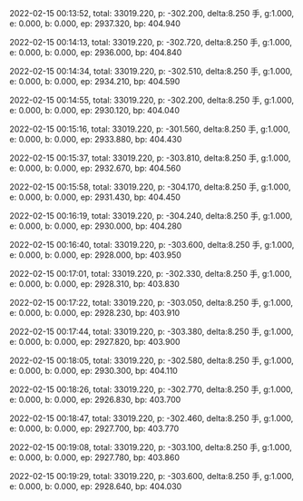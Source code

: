 2022-02-15 00:13:52, total: 33019.220, p: -302.200, delta:8.250 手, g:1.000, e: 0.000, b: 0.000, ep: 2937.320, bp: 404.940

2022-02-15 00:14:13, total: 33019.220, p: -302.720, delta:8.250 手, g:1.000, e: 0.000, b: 0.000, ep: 2936.000, bp: 404.840

2022-02-15 00:14:34, total: 33019.220, p: -302.510, delta:8.250 手, g:1.000, e: 0.000, b: 0.000, ep: 2934.210, bp: 404.590

2022-02-15 00:14:55, total: 33019.220, p: -302.200, delta:8.250 手, g:1.000, e: 0.000, b: 0.000, ep: 2930.120, bp: 404.040

2022-02-15 00:15:16, total: 33019.220, p: -301.560, delta:8.250 手, g:1.000, e: 0.000, b: 0.000, ep: 2933.880, bp: 404.430

2022-02-15 00:15:37, total: 33019.220, p: -303.810, delta:8.250 手, g:1.000, e: 0.000, b: 0.000, ep: 2932.670, bp: 404.560

2022-02-15 00:15:58, total: 33019.220, p: -304.170, delta:8.250 手, g:1.000, e: 0.000, b: 0.000, ep: 2931.430, bp: 404.450

2022-02-15 00:16:19, total: 33019.220, p: -304.240, delta:8.250 手, g:1.000, e: 0.000, b: 0.000, ep: 2930.000, bp: 404.280

2022-02-15 00:16:40, total: 33019.220, p: -303.600, delta:8.250 手, g:1.000, e: 0.000, b: 0.000, ep: 2928.000, bp: 403.950

2022-02-15 00:17:01, total: 33019.220, p: -302.330, delta:8.250 手, g:1.000, e: 0.000, b: 0.000, ep: 2928.310, bp: 403.830

2022-02-15 00:17:22, total: 33019.220, p: -303.050, delta:8.250 手, g:1.000, e: 0.000, b: 0.000, ep: 2928.230, bp: 403.910

2022-02-15 00:17:44, total: 33019.220, p: -303.380, delta:8.250 手, g:1.000, e: 0.000, b: 0.000, ep: 2927.820, bp: 403.900

2022-02-15 00:18:05, total: 33019.220, p: -302.580, delta:8.250 手, g:1.000, e: 0.000, b: 0.000, ep: 2930.300, bp: 404.110

2022-02-15 00:18:26, total: 33019.220, p: -302.770, delta:8.250 手, g:1.000, e: 0.000, b: 0.000, ep: 2926.830, bp: 403.700

2022-02-15 00:18:47, total: 33019.220, p: -302.460, delta:8.250 手, g:1.000, e: 0.000, b: 0.000, ep: 2927.700, bp: 403.770

2022-02-15 00:19:08, total: 33019.220, p: -303.100, delta:8.250 手, g:1.000, e: 0.000, b: 0.000, ep: 2927.780, bp: 403.860

2022-02-15 00:19:29, total: 33019.220, p: -303.600, delta:8.250 手, g:1.000, e: 0.000, b: 0.000, ep: 2928.640, bp: 404.030
